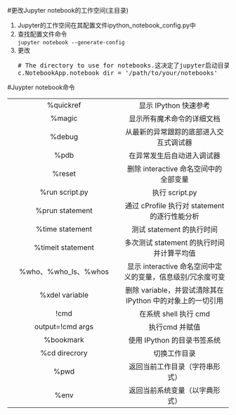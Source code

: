 #更改Jupyter notebook的工作空间(主目录)
<br><ol>
  <li>Jupyter的工作空间在其配置文件ipython_notebook_config.py中</li>
  <li>查找配置文件命令<br><code>jupyter notebook --generate-config</code></li>
  <li>更改<pre># The directory to use for notebooks.这决定了jupyter启动目录  
c.NotebookApp.notebook_dir = '/path/to/your/notebooks'</pre></li>
</ol>
#Juypter notebook命令  
<table>
  <tr><td align="center" width="500">%quickref</td><td align="center" width="500">显示 IPython 快速参考</td></tr>
  <tr><td align="center" width="500">%magic</td><td align="center" width="500">	显示所有魔术命令的详细文档</td></tr>
  <tr><td align="center" width="500">%debug</td><td align="center" width="500">从最新的异常跟踪的底部进入交互式调试器</td></tr>
  <tr><td align="center" width="500">%pdb</td><td align="center" width="500">在异常发生后自动进入调试器</td></tr>
  <tr><td align="center" width="500">%reset</td><td align="center" width="500">删除 interactive 命名空间中的全部变量</td></tr>
  <tr><td align="center" width="500">%run script.py</td><td align="center" width="500">执行 script.py</td></tr>
  <tr><td align="center" width="500">%prun statement</td><td align="center" width="500">通过 cProfile 执行对 statement 的逐行性能分析</td></tr>
  <tr><td align="center" width="500">%time statement</td><td align="center" width="500">测试 statement 的执行时间</td></tr>
  <tr><td align="center" width="500">%timeit statement</td><td align="center" width="500">多次测试 statement 的执行时间并计算平均值</td></tr>
  <tr><td align="center" width="500">%who、%who_ls、%whos</td><td align="center" width="500">显示 interactive 命名空间中定义的变量，信息级别/冗余度可变</td></tr>
  <tr><td align="center" width="500">%xdel variable</td><td align="center" width="500">删除 variable，并尝试清除其在 IPython 中的对象上的一切引用</td></tr>
  <tr><td align="center" width="500">!cmd</td><td align="center" width="500">在系统 shell 执行 cmd</td></tr>
  <tr><td align="center" width="500">output=!cmd args</td><td align="center" width="500">执行cmd 并赋值</td></tr>
  <tr><td align="center" width="500">%bookmark</td><td align="center" width="500">使用 IPython 的目录书签系统</td></tr>
  <tr><td align="center" width="500">%cd direcrory</td><td align="center" width="500">切换工作目录</td></tr>
  <tr><td align="center" width="500">%pwd</td><td align="center" width="500">返回当前工作目录（字符串形式）</td></tr>
  <tr><td align="center" width="500">%env</td><td align="center" width="500">返回当前系统变量（以字典形式）</td></tr>
</table>
